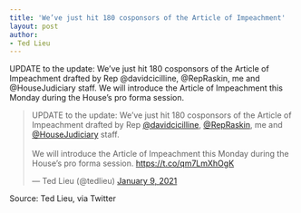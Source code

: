```yaml
---
title: 'We’ve just hit 180 cosponsors of the Article of Impeachment'
layout: post
author:
- Ted Lieu
---
```


UPDATE to the update: We’ve just hit 180 cosponsors of the Article of Impeachment drafted by Rep @davidcicilline, @RepRaskin, me and @HouseJudiciary staff. We will introduce the Article of Impeachment this Monday during the House’s pro forma session.

<blockquote class="twitter-tweet"><p lang="en" dir="ltr">UPDATE to the update: We’ve just hit 180 cosponsors of the Article of Impeachment drafted by Rep <a href="https://twitter.com/davidcicilline?ref_src=twsrc%5Etfw">@davidcicilline</a>, <a href="https://twitter.com/RepRaskin?ref_src=twsrc%5Etfw">@RepRaskin</a>, me and <a href="https://twitter.com/HouseJudiciary?ref_src=twsrc%5Etfw">@HouseJudiciary</a> staff. <br><br>We will introduce the Article of Impeachment this Monday during the House’s pro forma session. <a href="https://t.co/qm7LmXhOgK">https://t.co/qm7LmXhOgK</a></p>&mdash; Ted Lieu (@tedlieu) <a href="https://twitter.com/tedlieu/status/1347983036135088128?ref_src=twsrc%5Etfw">January 9, 2021</a></blockquote> <script async src="https://platform.twitter.com/widgets.js" charset="utf-8"></script>

Source: Ted Lieu, via Twitter
